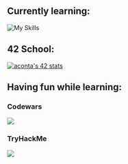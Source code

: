 ## Currently learning:
![My Skills](https://skillicons.dev/icons?i=c,py)

## 42 School:
[![aconta's 42 stats](https://badge42.vercel.app/api/v2/clbqdjc5500060fksggjr3ti8/stats?cursusId=21&coalitionId=undefined)](https://github.com/JaeSeoKim/badge42)
## Having fun while learning:
### Codewars
![](https://www.codewars.com/users/CoAle/badges/large)

### TryHackMe
![](https://tryhackme-badges.s3.amazonaws.com/atypicalNebu.png)
<!--
**coale/coale** is a ✨ _special_ ✨ repository because its `README.md` (this file) appears on your GitHub profile.

Here are some ideas to get you started:

- 🔭 I’m currently working on ...
- 🌱 I’m currently learning ...
- 👯 I’m looking to collaborate on ...
- 🤔 I’m looking for help with ...
- 💬 Ask me about ...
- 📫 How to reach me: ...
- 😄 Pronouns: ...
- ⚡ Fun fact: ...


TOOL DA GUARDARE:
https://readme-typing-svg.demolab.com/demo/

https://simpleicons.org/?q=42
-->
